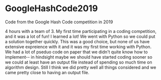 # GoogleHashCode2019
Code from the Google Hash Code competition in 2019

4 hours with a team of 3. My first time participating in a coding competition, and it was a lot of fun! I learned a lot! We went with Python so we could put a solution together quickly. This was a good choice, but none of us have extensive expreience with it and it was my first time working with Python. We had a lot of pseduo code on paper that we didn't quite know how to implement-- in hindsight maybe we should have started coding sooner so we could at least have an output file instead of spending so much time on algorithm design. Still I think we did pretty well all things considered and we came pretty close to having an output file.


